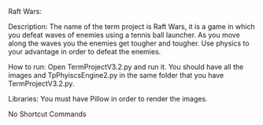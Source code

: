 Raft Wars:

Description:
	The name of the term project is Raft Wars, it is a game in which you defeat waves of
enemies using a tennis ball launcher. As you move along the waves you the enemies get tougher and tougher. Use physics to your advantage in order to defeat the enemies. 

How to run:
	Open TermProjectV3.2.py and run it. You should have all the images and TpPhyiscsEngine2.py in the same folder that you have TermProjectV3.2.py.

Libraries:
	You must have Pillow in order to render the images.

No Shortcut Commands
